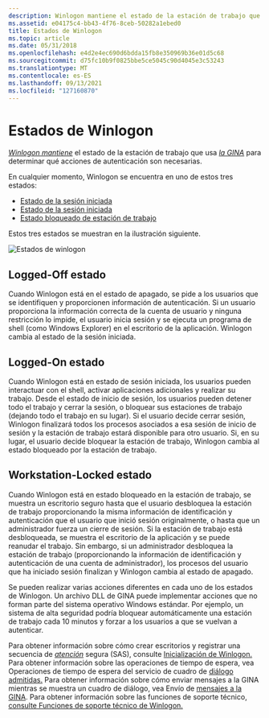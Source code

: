 ```yaml
---
description: Winlogon mantiene el estado de la estación de trabajo que usa la GINA para determinar qué acciones de autenticación son necesarias.
ms.assetid: e04175c4-bb43-4f76-8ceb-50282a1ebed0
title: Estados de Winlogon
ms.topic: article
ms.date: 05/31/2018
ms.openlocfilehash: e4d2e4ec690d6bdda15fb8e350969b36e01d5c68
ms.sourcegitcommit: d75fc10b9f0825bbe5ce5045c90d4045e3c53243
ms.translationtype: MT
ms.contentlocale: es-ES
ms.lasthandoff: 09/13/2021
ms.locfileid: "127160870"
---
```

# <a name="winlogon-states"></a>Estados de Winlogon

[*Winlogon mantiene*](../secgloss/w-gly.md) el estado de la estación de trabajo que usa [*la GINA*](../secgloss/g-gly.md) para determinar qué acciones de autenticación son necesarias.

En cualquier momento, Winlogon se encuentra en uno de estos tres estados:

-   [Estado de la sesión iniciada](#logged-off-state)
-   [Estado de la sesión iniciada](#logged-on-state)
-   [Estado bloqueado de estación de trabajo](#workstation-locked-state)

Estos tres estados se muestran en la ilustración siguiente.

![Estados de winlogon](images/winlogonst.png)

## <a name="logged-off-state"></a>Logged-Off estado

Cuando Winlogon está en el estado de apagado, se pide a los usuarios que se identifiquen y proporcionen información de autenticación. Si un usuario proporciona la información correcta de la cuenta de usuario y ninguna restricción lo impide, el usuario inicia sesión y se ejecuta un programa de shell (como Windows Explorer) en el escritorio de la aplicación. Winlogon cambia al estado de la sesión iniciada.

## <a name="logged-on-state"></a>Logged-On estado

Cuando Winlogon está en estado de sesión iniciada, los usuarios pueden interactuar con el shell, activar aplicaciones adicionales y realizar su trabajo. Desde el estado de inicio de sesión, los usuarios pueden detener todo el trabajo y cerrar la sesión, o bloquear sus estaciones de trabajo (dejando todo el trabajo en su lugar). Si el usuario decide cerrar sesión, Winlogon finalizará [](../secgloss/l-gly.md) todos los procesos asociados a esa sesión de inicio de sesión y la estación de trabajo estará disponible para otro usuario. Si, en su lugar, el usuario decide bloquear la estación de trabajo, Winlogon cambia al estado bloqueado por la estación de trabajo.

## <a name="workstation-locked-state"></a>Workstation-Locked estado

Cuando Winlogon está en estado bloqueado en la estación de trabajo, se muestra un escritorio seguro hasta que el usuario desbloquea la estación de trabajo proporcionando la misma información de identificación y autenticación que el usuario que inició sesión originalmente, o hasta que un administrador fuerza un cierre de sesión. Si la estación de trabajo está desbloqueada, se muestra el escritorio de la aplicación y se puede reanudar el trabajo. Sin embargo, si un administrador desbloquea la estación de trabajo (proporcionando la información de identificación y autenticación de una cuenta de administrador), los procesos del usuario que ha iniciado sesión finalizan y Winlogon cambia al estado de apagado.

Se pueden realizar varias acciones diferentes en cada uno de los estados de Winlogon. Un archivo DLL de GINA puede implementar acciones que no forman parte del sistema operativo Windows estándar. Por ejemplo, un sistema de alta seguridad podría bloquear automáticamente una estación de trabajo cada 10 minutos y forzar a los usuarios a que se vuelvan a autenticar.

Para obtener información sobre cómo crear escritorios y registrar una secuencia de [*atención*](../secgloss/s-gly.md) segura (SAS), consulte [Inicialización de Winlogon.](initializing-winlogon.md) Para obtener información sobre las operaciones de tiempo de espera, vea Operaciones de tiempo de espera del servicio de cuadro de [diálogo admitidas.](supported-dialog-box-service-time-out-operations.md) Para obtener información sobre cómo enviar mensajes a la GINA mientras se muestra un cuadro de diálogo, vea Envío de [mensajes a la GINA](sending-messages-to-the-gina.md). Para obtener información sobre las funciones de soporte técnico, [consulte Funciones de soporte técnico de Winlogon.](authentication-functions.md)

 

 

